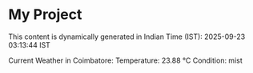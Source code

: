 # My Project

This content is dynamically generated in Indian Time (IST): 2025-09-23 03:13:44 IST


Current Weather in Coimbatore:
Temperature: 23.88 °C
Condition: mist
